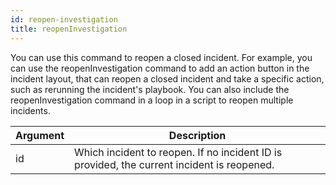 ```yaml
---
id: reopen-investigation
title: reopenInvestigation 
---
```

You can use this command to reopen a closed incident. For example, you can use the reopenInvestigation command to add an action button in the incident layout, that can reopen a closed incident and take a specific action, such as rerunning the incident's playbook. You can also include the reopenInvestigation command in a loop in a script to reopen multiple incidents. 

| Argument         | Description           | 
| ------------- |-------------|   
| id     | Which incident to reopen. If no incident ID is provided, the current incident is reopened.      |   
   

